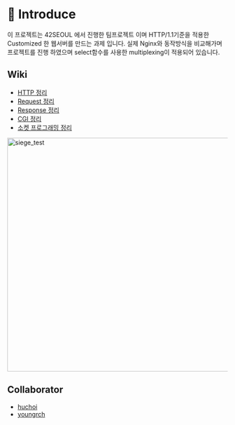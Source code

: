 # 📒 Introduce

이 프로젝트는 42SEOUL 에서 진행한 팀프로젝트 이며 HTTP/1.1기준을 적용한 Customized 한 웹서버를 만드는 과제 입니다.
실제 Nginx와 동작방식을 비교해가며 프로젝트를 진행 하였으며 select함수를 사용한 multiplexing이 적용되어 있습니다. 

<!-- Wiki -->
## Wiki
* [HTTP 정리](https://github.com/brojoon/Webserv/wiki/HTTP-%EC%A0%95%EB%A6%AC)
* [Request 정리](https://github.com/brojoon/Webserv/wiki/Request-%EC%A0%95%EB%A6%AC)
* [Response 정리](https://github.com/brojoon/Webserv/wiki/Response-%EC%A0%95%EB%A6%AC)
* [CGI 정리](https://github.com/brojoon/Webserv/wiki/CGI-%EC%A0%95%EB%A6%AC)
* [소켓 프로그래밍 정리](https://github.com/brojoon/Webserv/wiki/%EC%86%8C%EC%BC%93-%ED%94%84%EB%A1%9C%EA%B7%B8%EB%9E%98%EB%B0%8D-%EC%A0%95%EB%A6%AC)

<!-- siege_test -->
<img width="533" alt="siege_test" src="https://user-images.githubusercontent.com/52714837/136449774-a7b2d79e-91f0-456f-a8ae-236bfaa406ff.png">

<!-- COLLABORATOR -->
## Collaborator

* [huchoi](https://github.com/20151883)
* [youngrch](https://github.com/oddczv1)
